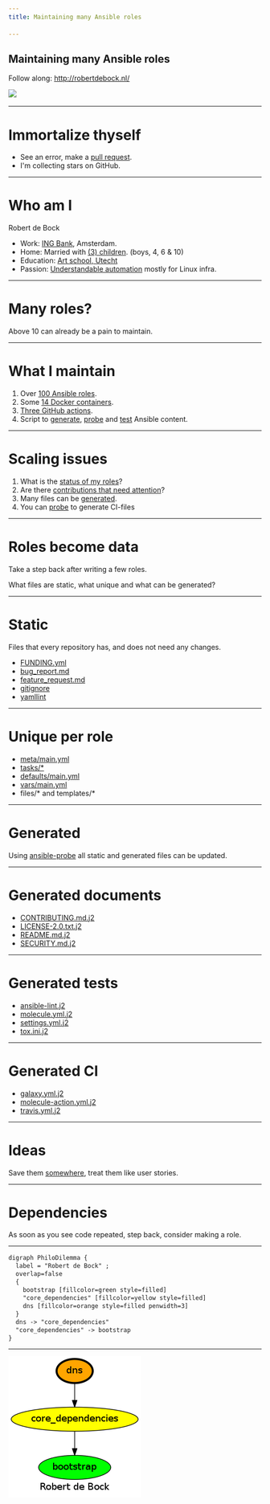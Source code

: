 ```yaml
---
title: Maintaining many Ansible roles

---
```


## Maintaining many Ansible roles

Follow along: http://robertdebock.nl/

<img src="https://api.qrserver.com/v1/create-qr-code/?size=350x350&data=http://robertdebock.nl/presentations/maintaining-many-ansible-roles/"/>

----

# Immortalize thyself

- See an error, make a [pull request](https://github.com/robertdebock/presentations).
- I'm collecting stars on GitHub.

----

# Who am I

Robert de Bock

- Work: [ING Bank](https://www.ing.nl/), Amsterdam.
- Home: Married with [(3) children](https://www.flickr.com/photos/robertdebock/47537461081/). (boys, 4, 6 & 10)
- Education: [Art school, Utecht](https://www.hku.nl/)
- Passion: [Understandable automation](https://robertdebock.nl/my-manifesto.html) mostly for Linux infra.

---

# Many roles?

Above 10 can already be a pain to maintain.

----

# What I maintain

1. Over [100 Ansible roles](https://github.com/robertdebock?tab=repositories&q=ansible-role-&type=&language=).
2. Some [14 Docker containers](https://github.com/robertdebock?tab=repositories&q=docker).
3. [Three GitHub actions](https://github.com/robertdebock?tab=repositories&q=action).
4. Script to [generate](https://github.com/robertdebock/ansible-generator), [probe](https://github.com/robertdebock/ansible-probe) and [test](https://github.com/robertdebock/ansible-tester) Ansible content.

---

# Scaling issues

1. What is the [status of my roles](https://robertdebock.nl/)?
2. Are there [contributions that need attention](https://robertdebock.nl/contributions.html)?
3. Many files can be [generated](https://github.com/robertdebock/ansible-generator).
4. You can [probe](https://github.com/robertdebock/ansible-probe) to generate CI-files

---

# Roles become data

Take a step back after writing a few roles.

What files are static, what unique and what can be generated?

----

# Static

Files that every repository has, and does not need any changes.

- [FUNDING.yml](https://github.com/robertdebock/ansible-generator/blob/master/files/FUNDING.yml)
- [bug_report.md](https://github.com/robertdebock/ansible-generator/blob/master/files/bug_report.md)
- [feature_request.md](https://github.com/robertdebock/ansible-generator/blob/master/files/feature_request.md)
- [gitignore](https://github.com/robertdebock/ansible-generator/blob/master/files/gitignore)
- [yamllint](https://github.com/robertdebock/ansible-generator/blob/master/files/yamllint)

----

# Unique per role

- [meta/main.yml](https://github.com/robertdebock/ansible-role-bootstrap/blob/master/meta/main.yml)
- [tasks/*](https://github.com/robertdebock/ansible-role-bootstrap/tree/master/tasks)
- [defaults/main.yml](https://github.com/robertdebock/ansible-role-bootstrap/blob/master/defaults/main.yml)
- [vars/main.yml](https://github.com/robertdebock/ansible-role-bootstrap/blob/master/vars/main.yml)
- files/* and templates/*

----

# Generated

Using [ansible-probe](https://github.com/robertdebock/ansible-generator) all static and generated files can be updated.

----

# Generated documents

- [CONTRIBUTING.md.j2](https://github.com/robertdebock/ansible-generator/blob/master/templates/CONTRIBUTING.md.j2)
- [LICENSE-2.0.txt.j2](https://github.com/robertdebock/ansible-generator/blob/master/templates/LICENSE-2.0.txt.j2)
- [README.md.j2](https://github.com/robertdebock/ansible-generator/blob/master/templates/README.md.j2)
- [SECURITY.md.j2](https://github.com/robertdebock/ansible-generator/blob/master/templates/SECURITY.md.j2)

----

# Generated tests

- [ansible-lint.j2](https://github.com/robertdebock/ansible-generator/blob/master/templates/ansible-lint.j2)
- [molecule.yml.j2](https://github.com/robertdebock/ansible-generator/blob/master/templates/molecule.yml.j2)
- [settings.yml.j2](https://github.com/robertdebock/ansible-generator/blob/master/templates/settings.yml.j2)
- [tox.ini.j2](https://github.com/robertdebock/ansible-generator/blob/master/templates/tox.ini.j2)

----

# Generated CI

- [galaxy.yml.j2](https://github.com/robertdebock/ansible-generator/blob/master/templates/galaxy.yml.j2)
- [molecule-action.yml.j2](https://github.com/robertdebock/ansible-generator/blob/master/templates/molecule-action.yml.j2)
- [travis.yml.j2](https://github.com/robertdebock/ansible-generator/blob/master/templates/travis.yml.j2)

---

# Ideas

Save them [somewhere](https://trello.com/b/K9EUrZL2/refactoring), treat them like user stories.

---

# Dependencies

As soon as you see code repeated, step back, consider making a role.

----

```
digraph PhiloDilemma {
  label = "Robert de Bock" ;
  overlap=false
  {
    bootstrap [fillcolor=green style=filled]
    "core_dependencies" [fillcolor=yellow style=filled]
    dns [fillcolor=orange style=filled penwidth=3]
  }
  dns -> "core_dependencies"
  "core_dependencies" -> bootstrap
}
```

----

![dependency image of ansible role dns](https://raw.githubusercontent.com/robertdebock/drawings/artifacts/dns.png)
